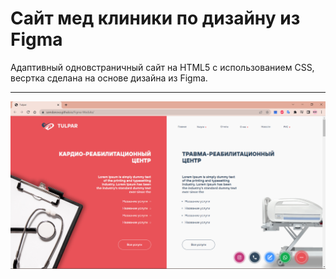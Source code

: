 # Сайт мед клиники по дизайну из Figma

Адаптивный одновстраничный сайт на HTML5 с использованием CSS, весртка сделана на основе дизайна из Figma. 

 ---

![github](https://github.com/Samdanova/Figma-Medsite/blob/main/assets/img/%D0%BC%D0%B5%D0%B4%D0%BA%D0%B8%D0%BB%D0%B8%D0%BD%D0%B8%D0%BA%D0%B0.png)
